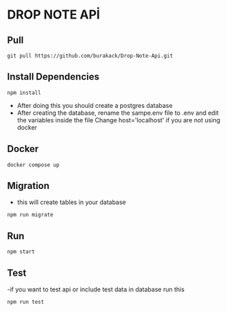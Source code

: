 # DROP NOTE APİ

## Pull

```
git pull https://github.com/burakack/Drop-Note-Api.git
```

## Install Dependencies

```
npm install
```

- After doing this you should create a postgres database
- After creating the database, rename the sampe.env file to .env and edit the variables inside the file Change host='localhost' if you are not using docker

## Docker

```
docker compose up
```

## Migration

- this will create tables in your database

```
npm run migrate

```

## Run

```
npm start

```

## Test

-if you want to test api or include test data in database run this

```
npm run test

```
